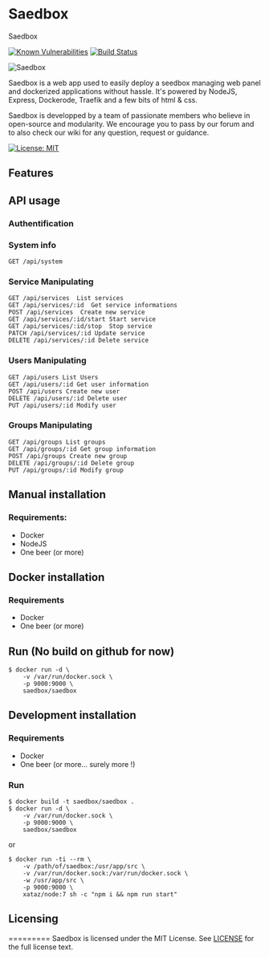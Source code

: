 # Saedbox
Saedbox

[![Known Vulnerabilities](https://snyk.io/test/github/saedbox/saedbox/b6a9af15ff053f4b5ee7f1099abd52251b112082/badge.svg)](https://snyk.io/test/github/saedbox/saedbox/b6a9af15ff053f4b5ee7f1099abd52251b112082)  [![Build Status](https://travis-ci.org/saedbox/Saedbox.svg?branch=master)](https://travis-ci.org/saedbox/Saedbox)

![Saedbox](https://trello-attachments.s3.amazonaws.com/582c248a24efb954aa1a1d82/500x500/d0fa689b6f6fcb4a39e73e51049f441a/dgxye1O.png)

Saedbox is a web app used to easily deploy a seedbox managing web panel and dockerized applications without hassle. It's powered by NodeJS, Express, Dockerode, Traefik and a few bits of html & css.

Saedbox is developped by a team of passionate members who believe in open-source and modularity. We encourage you to pass by our forum and to also check our wiki for any question, request or guidance.

[![License: MIT](https://img.shields.io/badge/License-MIT-yellow.svg)](https://opensource.org/licenses/MIT)

## Features


## API usage

### Authentification

### System info
```
GET /api/system
```

### Service Manipulating
```
GET /api/services  List services
GET /api/services/:id  Get service informations
POST /api/services  Create new service
GET /api/services/:id/start Start service
GET /api/services/:id/stop  Stop service
PATCH /api/services/:id Update service
DELETE /api/services/:id Delete service
```
### Users Manipulating
```
GET /api/users List Users
GET /api/users/:id Get user information
POST /api/users Create new user
DELETE /api/users/:id Delete user
PUT /api/users/:id Modify user
```
### Groups Manipulating
```
GET /api/groups List groups
GET /api/groups/:id Get group information
POST /api/groups Create new group
DELETE /api/groups/:id Delete group
PUT /api/groups/:id Modify group
```
## Manual installation

### Requirements:
- Docker
- NodeJS
- One beer (or more)


## Docker installation

### Requirements
- Docker
- One beer (or more)

## Run (No build on github for now)
```shell
$ docker run -d \
    -v /var/run/docker.sock \
    -p 9000:9000 \
    saedbox/saedbox
```

## Development installation
### Requirements
- Docker
- One beer (or more... surely more !)

### Run
```shell
$ docker build -t saedbox/saedbox .
$ docker run -d \
    -v /var/run/docker.sock \
    -p 9000:9000 \
    saedbox/saedbox
```
or
```shell
$ docker run -ti --rm \
    -v /path/of/saedbox:/usr/app/src \
    -v /var/run/docker.sock:/var/run/docker.sock \
    -w /usr/app/src \
    -p 9000:9000 \
    xataz/node:7 sh -c "npm i && npm run start"
```

## Licensing
=========
Saedbox is licensed under the MIT License. See
[LICENSE](https://github.com/saedbox/saedbox/blob/master/LICENSE) for the full
license text.
